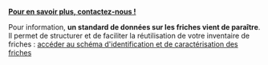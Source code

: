 [**Pour en savoir plus, contactez-nous !**  <i class="fa fa-comments fa-1x"></i> </a>](mailto:cartofriches@cerema.fr)


Pour information, **un standard de données sur les friches vient de paraître**. Il permet de structurer et de faciliter la réutilisation de votre inventaire de friches : 
<a href=https://schema.data.gouv.fr/cnigfr/schema-friches/ target=_blank>accéder au schéma d'identification et de caractérisation des friches <i class="fa fa-external-link"></i></a>
